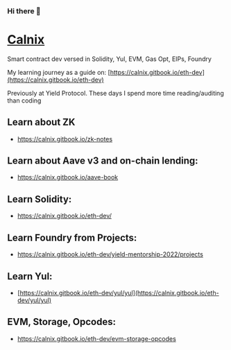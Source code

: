 ### Hi there 👋

# [Calnix](https://twitter.com/cal_nix)

Smart contract dev versed in Solidity, Yul, EVM, Gas Opt, EIPs, Foundry

My learning journey as a guide on: [https://calnix.gitbook.io/eth-dev](https://calnix.gitbook.io/eth-dev)

Previously at Yield Protocol. These days I spend more time reading/auditing than coding

## Learn about ZK
- https://calnix.gitbook.io/zk-notes
  
## Learn about Aave v3 and on-chain lending:
- https://calnix.gitbook.io/aave-book

## Learn Solidity:
- https://calnix.gitbook.io/eth-dev/

## Learn Foundry from Projects:
- https://calnix.gitbook.io/eth-dev/yield-mentorship-2022/projects

## Learn Yul:
- [https://calnix.gitbook.io/eth-dev/yul/yul](https://calnix.gitbook.io/eth-dev/yul/yul)

## EVM, Storage, Opcodes:
- https://calnix.gitbook.io/eth-dev/evm-storage-opcodes

